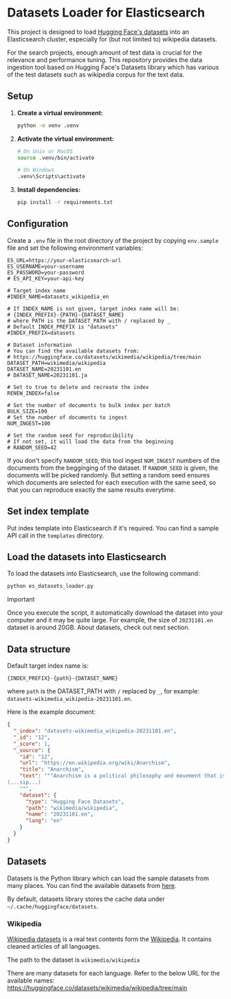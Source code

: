 # Datasets Loader for Elasticsearch

This project is designed to load [Hugging Face's datasets](https://huggingface.co/docs/datasets/index) into an Elasticsearch cluster, especially for (but not limited to) wikipedia datasets.

For the search projects, enough amount of test data is crucial for the relevance and performance tuning. This repository provides the data ingestion tool based on Hugging Face's Datasets library which has various of the test datasets such as wikipedia corpus for the text data.

## Setup

1. **Create a virtual environment:**

    ```sh
    python -m venv .venv
    ```

2. **Activate the virtual environment:**

    ```sh
    # On Unix or MacOS
    source .venv/bin/activate

    # On Windows
    .venv\Scripts\activate
    ```

3. **Install dependencies:**

    ```sh
    pip install -r requirements.txt
    ```

## Configuration

Create a `.env` file in the root directory of the project by copying `env.sample` file and set the following environment variables:

```env
ES_URL=https://your-elasticsearch-url
ES_USERNAME=your-username
ES_PASSWORD=your-password
# ES_API_KEY=your-api-key

# Target index name
#INDEX_NAME=datasets_wikipedia_en

# If INDEX_NAME is not given, target index name will be:
# {INDEX_PREFIX}-{PATH}-{DATASET_NAME}
# where PATH is the DATASET_PATH with / replaced by _
# Default INDEX_PREFIX is "datasets"
#INDEX_PREFIX=datasets

# Dataset information
# You can find the available datasets from:
# https://huggingface.co/datasets/wikimedia/wikipedia/tree/main
DATASET_PATH=wikimedia/wikipedia
DATASET_NAME=20231101.en
# DATASET_NAME=20231101.ja

# Set to true to delete and recreate the index
RENEW_INDEX=false

# Set the number of documents to bulk index per batch
BULK_SIZE=100
# Set the number of documents to ingest
NUM_INGEST=100

# Set the random seed for reproducibility
# If not set, it will load the data from the beginning
# RANDOM_SEED=42
```

If you don't specify `RANDOM_SEED`, this tool ingest `NUM_INGEST` numbers of the documents from the begginging of the dataset.
If `RANDOM_SEED` is given, the documents will be picked randomly. But setting a random seed ensures which documents are selected for each execution with the same seed, so that you can reproduce exactly the same results everytime.

## Set index template

Put index template into Elasticsearch if it's required. You can find a sample API call in the `templates` directory.

## Load the datasets into Elasticsearch

To load the datasets into Elasticsearch, use the following command:

```sh
python es_datasets_loader.py
```

> [!IMPORTANT]
> Once you execute the script, it automatically download the dataset into your computer and it may be quite large. For example, the size of `20231101.en` dataset is around 20GB. About datasets, check out next section.

## Data structure

Default target index name is:

```
{INDEX_PREFIX}-{path}-{DATASET_NAME}
```

where `path` is the DATASET_PATH with `/` replaced by `_`, for example: `datasets-wikimedia_wikipedia-20231101.en`.

Here is the example document:


```json
{
  "_index": "datasets-wikimedia_wikipedia-20231101.en",
  "_id": "12",
  "_score": 1,
  "_source": {
    "id": "12",
    "url": "https://en.wikipedia.org/wiki/Anarchism",
    "title": "Anarchism",
    "text": """Anarchism is a political philosophy and movement that is skeptical of all justifications for authority and seeks to abolish the institutions it claims maintain unnecessary coercion and hierarchy, typically including nation-states, and capitalism. Anarchism advocates for the replacement of the state with stateless societies and voluntary free associations. As a historically left-wing movement, this reading of anarchism is placed on the farthest left of the political spectrum, usually described as the libertarian wing of the socialist movement (libertarian socialism).
(...sip...)
    """,
    "dataset": {
      "type": "Hugging Face Datasets",
      "path": "wikimedia/wikipedia",
      "name": "20231101.en",
      "lang": "en"
    }
  }
}
```

## Datasets

Datasets is the Python library which can load the sample datasets from many places. You can find the available datasets from [here](https://huggingface.co/datasets).

By default, datasets library stores the cache data under `~/.cache/huggingface/datasets`.

### Wikipedia

[Wikipedia datasets](https://huggingface.co/datasets/wikimedia/wikipedia) is a real text contents form the [Wikipedia](https://www.wikipedia.org/).
It contains cleaned articles of all languages.

The path to the dataset is `wikimedia/wikipedia`

There are many datasets for each language. Refer to the below URL for the available names: 
https://huggingface.co/datasets/wikimedia/wikipedia/tree/main
